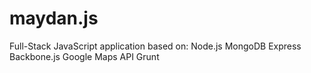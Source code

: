 maydan.js
======
Full-Stack JavaScript application based on:
Node.js
MongoDB
Express
Backbone.js
Google Maps API
Grunt
